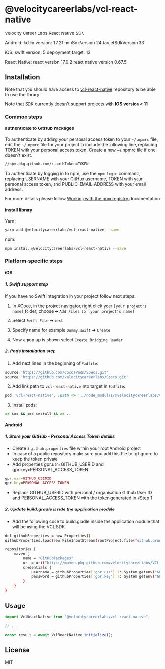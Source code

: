 # @velocitycareerlabs/vcl-react-native

Velocity Career Labs React Native SDK

Android:
kotlin version: 1.7.21
minSdkVersion 24
targetSdkVersion 33

iOS:
swift version: 5
deployment target: 13

React Native:
react version 17.0.2
react native version 0.67.5

## Installation
 
Note that you should have access to [vcl-react-native](https://github.com/velocitycareerlabs/vcl-react-native) repository to be able to use the library

Note that SDK currently doesn't support projects with **IOS version < 11**
### Common steps

#### authenticate to GitHub Packages

To authenticate by adding your personal access token to your `~/.npmrc` file, edit the `~/.npmrc` file for your project to include the following line, replacing TOKEN with your personal access token. Create a new ~/.npmrc file if one doesn't exist.

```sh
//npm.pkg.github.com/:_authToken=TOKEN
```

To authenticate by logging in to npm, use the `npm login` command, replacing USERNAME with your GitHub username, TOKEN with your personal access token, and PUBLIC-EMAIL-ADDRESS with your email address.

For more details please follow [Working with the npm registry
](https://docs.github.com/en/packages/working-with-a-github-packages-registry/working-with-the-npm-registry) documentation

#### install library

Yarn:

```sh
yarn add @velocitycareerlabs/vcl-react-native --save
```

npm:

```sh
npm install @velocitycareerlabs/vcl-react-native --save
```

### Platform-specific steps

#### iOS

##### 1. Swift support step

If you have no Swift integration in your project follow next steps:

1. In XCode, in the project navigator, right click your `[your project's name]` folder, choose ➜ `Add Files to [your project's name]`

2. Select `Swift File` ➜ `Next`

3. Specify name for example `Dummy.swift` ➜ `Create`

4. Now a pop up is shown select `Create Bridging Header`


##### 2. Pods installation step


1. Add next lines in the beginning of `Podfile`:

```rb
source 'https://github.com/CocoaPods/Specs.git'
source 'https://github.com/velocitycareerlabs/Specs.git'
```

2. Add link path to `vcl-react-native` into target in `Podfile`:
```rb
pod 'vcl-react-native', :path => '../node_modules/@velocitycareerlabs/vcl-react-native'
```

3. Install pods:

```bash
cd ios && pod install && cd ..
```


#### Android

##### 1. Store your GitHub - Personal Access Token details

- Create a `github.properties` file within your root Android project
- In case of a public repository make sure you add this file to .gitignore to keep the token private
- Add properties gpr.usr=GITHUB_USERID and gpr.key=PERSONAL_ACCESS_TOKEN
```rb
gpr.usr=GITHUB_USERID
gpr.key=PERSONAL_ACCESS_TOKEN
```
- Replace GITHUB_USERID with personal / organisation Github User ID and PERSONAL_ACCESS_TOKEN with the token generated in #Step 1


##### 2. Update build.gradle inside the application module 

- Add the following code to build.gradle inside the application module that will be using the VCL SDK

```sh
def githubProperties = new Properties()
githubProperties.load(new FileInputStream(rootProject.file("github.properties")))
```

```sh
repositories {        
    maven {
        name = "GitHubPackages"
        url = uri("https://maven.pkg.github.com/velocitycareerlabs/VCL-Kotlin")
        credentials {
            username = githubProperties['gpr.usr'] ?: System.getenv("GPR_USER")
            password = githubProperties['gpr.key'] ?: System.getenv("GPR_API_KEY")
        }
    }
}
```

## Usage

```js
import VclReactNative from "@velocitycareerlabs/vcl-react-native";

// ...

const result = await VclReactNative.initialize();
```

## License

MIT
